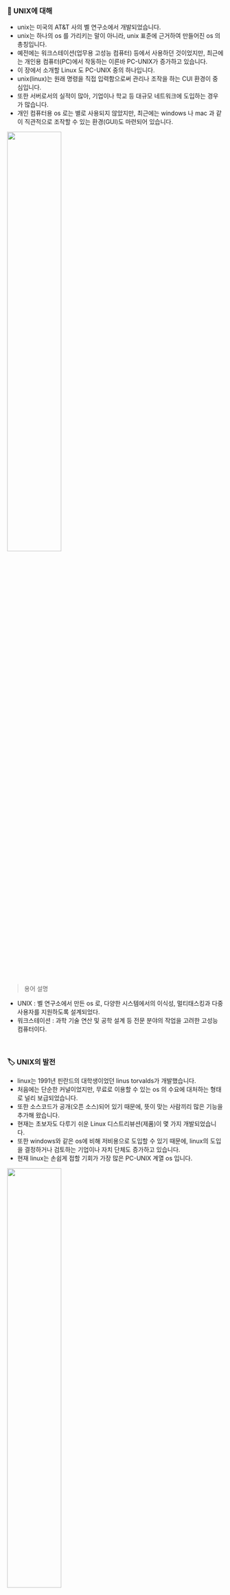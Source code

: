 ### 🔆 UNIX에 대해
* unix는 미국의 AT&T 사의 벨 연구소에서 개발되었습니다.
* unix는 하나의 os 를 가리키는 말이 아니라, unix 표준에 근거하여 만들어진 os 의 총칭입니다.
* 예전에는 워크스테이션(업무용 고성능 컴퓨터) 등에서 사용하던 것이었지만, 최근에는 개인용 컴퓨터(PC)에서 작동하는 이른바 PC-UNIX가 증가하고 있습니다.
* 이 장에서 소개할 Linux 도 PC-UNIX 중의 하나입니다.
* unix(linux)는 원래 명령을 직접 입력함으로써 관리나 조작을 하는 CUI 환경이 중심입니다.
* 또한 서버로서의 실적이 많아, 기업이나 학교 등 대규모 네트워크에 도입하는 경우가 많습니다.
* 개인 컴퓨터용 os 로는 별로 사용되지 않았지만, 최근에는 windows 나 mac 과 같이 직관적으로 조작할 수 있는 환경(GUI)도 마련되어 있습니다.

<img src="https://user-images.githubusercontent.com/83942393/127147222-52289648-7535-46f5-aa61-bdaa143fa33d.jpg" width="50%" height="50%"></img></br>
</br>

> 용어 설명
* UNIX : 벨 연구소에서 만든 os 로, 다양한 시스템에서의 이식성, 멀티태스킹과 다중 사용자를 지원하도록 설계되었다.
* 워크스테이션 : 과학 기술 연산 및 공학 설계 등 전문 분야의 작업을 고려한 고성능 컴퓨터이다.
</br>

### 🏷️ UNIX의 발전
* linux는 1991년 핀란드의 대학생이었던 linus torvalds가 개발했습니다.
* 처음에는 단순한 커널이었지만, 무료로 이용할 수 있는 os 의 수요에 대처하는 형태로 널리 보급되었습니다.
* 또한 소스코드가 공개(오픈 소스)되어 있기 때문에, 뜻이 맞는 사람끼리 많은 기능을 추가해 왔습니다.
* 현재는 초보자도 다루기 쉬운 Linux 디스트리뷰션(제품)이 몇 가지 개발되었습니다.
* 또한 windows와 같은 os에 비해 저비용으로 도입할 수 있기 때문에, linux의 도입을 결정하거나 검토하는 기업이나 자치 단체도 증가하고 있습니다.
* 현재 linux는 손쉽게 접할 기회가 가장 많은 PC-UNIX 계열 os 입니다.

<img src="https://user-images.githubusercontent.com/83942393/127147922-6dc39ddb-c754-43e6-87f8-ed9c55659a78.jpg" width="50%" height="50%"></img></br>
</br>

> 용어 설명
* CUI(Character User Interface) : 문자 기반 사용자 인터페이스로, 명령 프롬프트에서 명령을 직접 입력하여 실행한다.
* 오픈 소스 : 소스 코드를 일반에게 공개하고 있는 상태를 말한다.
* 디스트리뷰션 : 기업이나 단체가 독자적인 도구나 지원 등의 서비스를 추가하여 패키지로 만들어 배포하는 형태를 말한다.
</br>

## 💎 01 Linux의 개요
컴퓨터의 대표적인 os 중 하나인 Linux에 대해 살펴봅시다.   

### Linux 란
* linux는 1991년에 linus tovalds가 개발한 pc 용 unix(pc-unix)중 하나입니다.
* windows나 mac과 같이 개인 사용 os로 이용하기보다는 주로, 웹 서버와 같은 서버로 많이 이용합니다.

<img src="https://user-images.githubusercontent.com/83942393/127151283-252214d8-7a74-4731-9700-a2889102f69f.jpg" width="40%" height="40%"></img></br>

### Linux의 특징
windows나 mac os 와 같은 기업이 개발한 os 와는 달리 linux는 오픈 소스의 개념을 도입하여 사용자에 의해 개선 및 신기능의 개발이 이루어집니다.

<img src="https://user-images.githubusercontent.com/83942393/127151696-5205d07c-a5de-4710-a716-b00d393f7e5e.jpg" width="40%" height="40%"></img></br>
```
NOTE_ 오픈 소스란, 소스 코드를 일반에게 공개하고 있는 상태를 말합니다.
``` 

### 디스트리뷰션
* linux 자체는 오픈 소스이지만, 실제로는 기업이나 단체가 독자적인 도구나 지원 등의 서비스를 추가해서 패키지로 만들고 있습니다.
* 이것을 디스트리뷰션(distribution: 배포 형태)이라고 하는데, 다음과 같은 것이 대표적입니다.
</br>

| Linux 디스트리뷰션 | 주요 용도 |
|:----------|:----------|
| Arch Linux | 범용 |
| CentOS | 서버 |
| Fedora | 범용 |
| Red Hat Enterprise Linux | 서버, 메인 프레임 |
| Ubuntu | 데스크탑, 서버 |
| TurboLinux | 데스크탑, 서버 |
</br>

디스트리뷰션에는 유료와 무료가 있으며, 그 배포 형태도 다양합니다.    

<img src="https://user-images.githubusercontent.com/83942393/127152280-ee2c702f-bcff-4d15-8bf9-0b2550e8a3ca.jpg" width="50%" height="50%"></img></br>

```
NOTE_ 대부분의 디스트리뷰션은 무료 또는 저가로 제공해요.
```
</br>

## 💎 02 Linux의 조작 환경
linux의 UI 및 사용자에 대해 살펴봅시다.    

### Linux 시스템의 구성
* linux는 서버로 이용하는 경우가 많기 때문에, 대부분 CUI 환경에서 사용합니다.
* 즉. 단말(터미널)에 명령을 입력하여 작업을 수행합니다.

<img src="https://user-images.githubusercontent.com/83942393/127153850-cb0a22df-1a61-45ab-a625-e39483150f28.jpg" width="40%" height="40%"></img></br>

### 로그인과 로그아웃
* linux의 각 기능을 이용하려면, 미리 주어진 사용자 계정과 비밀번호를 사용하여 로그인해야 합니다.
* 또한 모든 작업을 종료하면 로그아웃합니다.
</br>

> 로그인
* 시작 후 'Login:'이라고 표시되면 사용자 계정을 입력하고 Enter를 누릅니다.
* 'Password:'가 표시되면, 비밀번호를 입력하고 Enter를 누릅니다.

<img src="https://user-images.githubusercontent.com/83942393/127154212-a9c929ee-3998-4d57-b18a-d434d86a3734.jpg" width="60%" height="60%"></img></br>
```
NOTE_ 환경에 따라 포시 내용이 조금 다를 수도 있어요.
``` 
</br>

> 로그아웃</br>

exit(또는 logout) 명령을 입력하고 Enter를 누릅니다.    

<img src="https://user-images.githubusercontent.com/83942393/127154491-8e145335-cd3a-4372-9300-e837140c1a39.jpg" width="60%" height="60%"></img></br>

### 로그인 중인 사용자를 조사한다.
who 명령을 사용하면, 현재 로그인해 있는 사용자를 확인할 수 있습니다.   

<img src="https://user-images.githubusercontent.com/83942393/127154713-d8a1c081-346e-4e96-af15-16cafac53e95.jpg" width="60%" height="60%"></img></br>

```
localhost는 서버명, ~ 는 현재 디렉터리를 나타내는 기호입니다. 밑줄 친 부분이 키보드로 입력한 문자입니다.
```

```
NOTE_ yumina 와 hemin이 로그인하고 있어요.
```
</br>

### 슈퍼 유저
* linux에서는 일반 사용자 외에 관리자 권한을 가지고 있는 슈퍼 유저 (계정명은 root)가 정해져 있습니다.
* 슈퍼 유저는 소프트웨어의 설치나 삭제, 환경 설정 등 시스템 전체를 조작할 수 있습니다.
</br>

## 💎 03 파일의 종류







